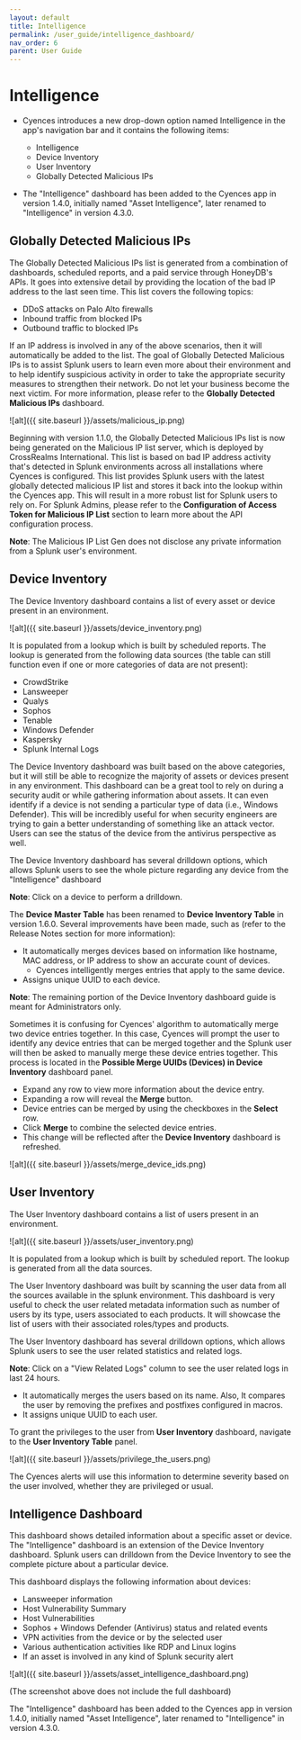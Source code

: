 ```yaml
---
layout: default
title: Intelligence
permalink: /user_guide/intelligence_dashboard/
nav_order: 6
parent: User Guide
---
```


# Intelligence 

* Cyences introduces a new drop-down option named Intelligence in the app's navigation bar and it contains the following items:

    * Intelligence
    * Device Inventory
    * User Inventory
    * Globally Detected Malicious IPs

* The "Intelligence" dashboard has been added to the Cyences app in version 1.4.0, initially named "Asset Intelligence", later renamed to "Intelligence" in version 4.3.0.

## Globally Detected Malicious IPs

The Globally Detected Malicious IPs list is generated from a combination of dashboards, scheduled reports, and a paid service through HoneyDB's APIs. It goes into extensive detail by providing the location of the bad IP address to the last seen time. This list covers the following topics: 

* DDoS attacks on Palo Alto firewalls
* Inbound traffic from blocked IPs
* Outbound traffic to blocked IPs

If an IP address is involved in any of the above scenarios, then it will automatically be added to the list. The goal of Globally Detected Malicious IPs is to assist Splunk users to learn even more about their environment and to help identify suspicious activity in order to take the appropriate security measures to strengthen their network. Do not let your business become the next victim. For more information, please refer to the **Globally Detected Malicious IPs** dashboard. 

![alt]({{ site.baseurl }}/assets/malicious_ip.png)

Beginning with version 1.1.0, the Globally Detected Malicious IPs list is now being generated on the Malicious IP list server, which is deployed by CrossRealms International. This list is based on bad IP address activity that's detected in Splunk environments across all installations where Cyences is configured. This list provides Splunk users with the latest globally detected malicious IP list and stores it back into the lookup within the Cyences app. This will result in a more robust list for Splunk users to rely on. For Splunk Admins, please refer to the **Configuration of Access Token for Malicious IP List** section to learn more about the API configuration process. 

**Note**: The Malicious IP List Gen does not disclose any private information from a Splunk user's environment.

## Device Inventory

The Device Inventory dashboard contains a list of every asset or device present in an environment. 

![alt]({{ site.baseurl }}/assets/device_inventory.png)

It is populated from a lookup which is built by scheduled reports. The lookup is generated from the following data sources (the table can still function even if one or more categories of data are not present): 

* CrowdStrike
* Lansweeper
* Qualys
* Sophos
* Tenable
* Windows Defender
* Kaspersky
* Splunk Internal Logs

The Device Inventory dashboard was built based on the above categories, but it will still be able to recognize the majority of assets or devices present in any environment. This dashboard can be a great tool to rely on during a security audit or while gathering information about assets. It can even identify if a device is not sending a particular type of data (i.e., Windows Defender). This will be incredibly useful for when security engineers are trying to gain a better understanding of something like an attack vector. Users can see the status of the device from the antivirus perspective as well.  

The Device Inventory dashboard has several drilldown options, which allows Splunk users to see the whole picture regarding any device from the "Intelligence" dashboard  

**Note**: Click on a device to perform a drilldown. 

The **Device Master Table** has been renamed to **Device Inventory Table** in version 1.6.0. Several improvements have been made, such as (refer to the Release Notes section for more information):

* It automatically merges devices based on information like hostname, MAC address, or IP address to show an accurate count of devices. 
    * Cyences intelligently merges entries that apply to the same device. 
* Assigns unique UUID to each device. 

**Note**: The remaining portion of the Device Inventory dashboard guide is meant for Administrators only.

Sometimes it is confusing for Cyences' algorithm to automatically merge two device entries together. In this case, Cyences will prompt the user to identify any device entries that can be merged together and the Splunk user will then be asked to manually merge these device entries together. This process is located in the **Possible Merge UUIDs (Devices) in Device Inventory** dashboard panel.

* Expand any row to view more information about the device entry. 
* Expanding a row will reveal the **Merge** button. 
* Device entries can be merged by using the checkboxes in the **Select** row. 
* Click **Merge** to combine the selected device entries.  
* This change will be reflected after the **Device Inventory** dashboard is refreshed. 

![alt]({{ site.baseurl }}/assets/merge_device_ids.png)


## User Inventory

The User Inventory dashboard contains a list of users present in an environment.

![alt]({{ site.baseurl }}/assets/user_inventory.png)

It is populated from a lookup which is built by scheduled report. The lookup is generated from all the data sources.

The User Inventory dashboard was built by scanning the user data from all the sources available in the splunk environment. This dashboard is very useful to check the user related metadata information such as number of users by its type, users associated to each products. It will showcase the list of users with their associated roles/types and products. 

The User Inventory dashboard has several drilldown options, which allows Splunk users to see the user related statistics and related logs.

**Note**: Click on a "View Related Logs" column to see the user related logs in last 24 hours. 

* It automatically merges the users based on its name. Also, It compares the user by removing the prefixes and postfixes configured in macros. 
* It assigns unique UUID to each user.

To grant the privileges to the user from **User Inventory** dashboard, navigate to the **User Inventory Table** panel.

![alt]({{ site.baseurl }}/assets/privilege_the_users.png)

The Cyences alerts will use this information to determine severity based on the user involved, whether they are privileged or usual.

## Intelligence Dashboard

This dashboard shows detailed information about a specific asset or device. The "Intelligence" dashboard is an extension of the Device Inventory dashboard. Splunk users can drilldown from the Device Inventory to see the complete picture about a particular device. 

This dashboard displays the following information about devices: 

* Lansweeper information 
* Host Vulnerability Summary
* Host Vulnerabilities
* Sophos + Windows Defender (Antivirus) status and related events 
* VPN activities from the device or by the selected user
* Various authentication activities like RDP and Linux logins 
* If an asset is involved in any kind of Splunk security alert

![alt]({{ site.baseurl }}/assets/asset_intelligence_dashboard.png)

(The screenshot above does not include the full dashboard)

The "Intelligence" dashboard has been added to the Cyences app in version 1.4.0, initially named "Asset Intelligence", later renamed to "Intelligence" in version 4.3.0.